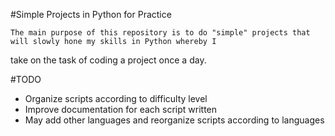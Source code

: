 #Simple Projects in Python for Practice

    The main purpose of this repository is to do "simple" projects that will slowly hone my skills in Python whereby I
take on the task of coding a project once a day.

#TODO
- Organize scripts according to difficulty level
- Improve documentation for each script written
- May add other languages and reorganize scripts according to languages